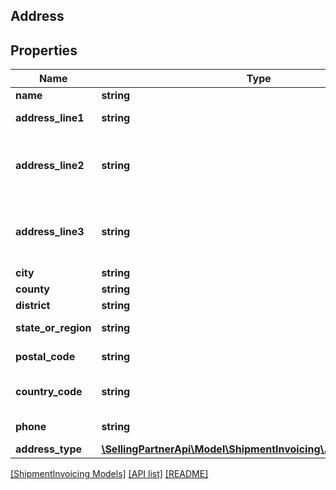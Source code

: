 ## Address

## Properties

Name | Type | Description | Notes
------------ | ------------- | ------------- | -------------
**name** | **string** | The name. | [optional]
**address_line1** | **string** | The street address. | [optional]
**address_line2** | **string** | Additional street address information, if required. | [optional]
**address_line3** | **string** | Additional street address information, if required. | [optional]
**city** | **string** | The city. | [optional]
**county** | **string** | The county. | [optional]
**district** | **string** | The district. | [optional]
**state_or_region** | **string** | The state or region. | [optional]
**postal_code** | **string** | The postal code. | [optional]
**country_code** | **string** | The country code. | [optional]
**phone** | **string** | The phone number. | [optional]
**address_type** | [**\SellingPartnerApi\Model\ShipmentInvoicing\AddressTypeEnum**](AddressTypeEnum.md) |  | [optional]

[[ShipmentInvoicing Models]](../) [[API list]](../../Api) [[README]](../../../README.md)
